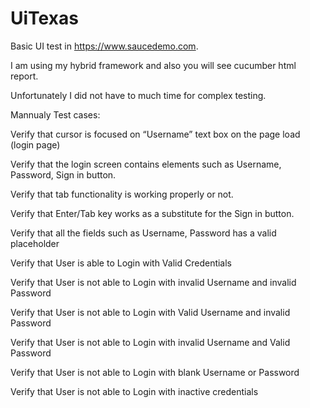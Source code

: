 # UiTexas
Basic UI test in https://www.saucedemo.com.

I am using my hybrid framework and also you will see cucumber html report.

Unfortunately I did not have to much time for complex testing. 

Mannualy Test cases:

Verify that cursor is focused on “Username” text box on the page load (login page)

Verify that the login screen contains elements such as Username, Password, Sign in button.

Verify that tab functionality is working properly or not.

Verify that Enter/Tab key works as a substitute for the Sign in button.

Verify that all the fields such as Username, Password has a valid placeholder

Verify that User is able to Login with Valid Credentials

Verify that User is not able to Login with invalid Username and invalid Password

Verify that User is not able to Login with Valid Username and invalid Password

Verify that User is not able to Login with invalid Username and Valid Password

Verify that User is not able to Login with blank Username or Password

Verify that User is not able to Login with inactive credentials
